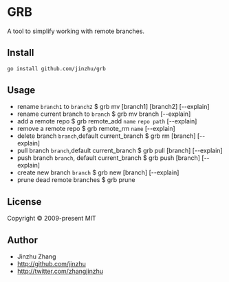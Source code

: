 # GRB

A tool to simplify working with remote branches.

## Install

```sh
go install github.com/jinzhu/grb
```

## Usage

* rename `branch1` to `branch2`
  $ grb mv   [branch1] [branch2] [--explain]
* rename current branch to `branch`
  $ grb mv branch [--explain]
* add a remote repo
  $ grb remote_add `name` `repo path` [--explain]
* remove a remote repo
  $ grb remote_rm `name` [--explain]
* delete branch `branch`,default current_branch
  $ grb rm [branch] [--explain]
* pull branch `branch`,default current_branch
  $ grb pull [branch] [--explain]
* push branch `branch`, default current_branch
  $ grb push [branch] [--explain]
* create new branch `branch`
  $ grb new [branch] [--explain]
* prune dead remote branches
  $ grb prune


## License

Copyright © 2009-present MIT

## Author

* Jinzhu Zhang
* http://github.com/jinzhu
* http://twitter.com/zhangjinzhu
